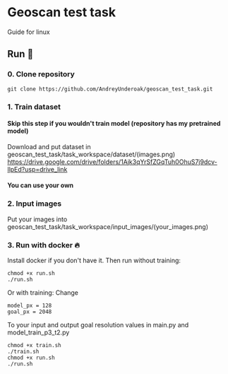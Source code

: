 # Geoscan test task
Guide for linux
## Run 🚀 
### 0. Clone repository
```
git clone https://github.com/AndreyUnderoak/geoscan_test_task.git
```
### 1. Train dataset
#### Skip this step if you wouldn't train model (repository has my pretrained model)
Download and put dataset in geoscan_test_task/task_workspace/dataset/(images.png)
https://drive.google.com/drive/folders/1Ajk3qYrSfZGqTuh0OhuS7j9dcv-llpEd?usp=drive_link
#### You can use your own

### 2. Input images
Put your images into geoscan_test_task/task_workspace/input_images/(your_images.png)

### 3. Run with docker 🔥
Install docker if you don't have it.
Then run without training:
```
chmod +x run.sh 
./run.sh 
```
Or with training:
Change
```
model_px = 128
goal_px = 2048
```
To your input and output goal resolution values in main.py and model_train_p3_t2.py
```
chmod +x train.sh 
./train.sh
chmod +x run.sh
./run.sh 
```
